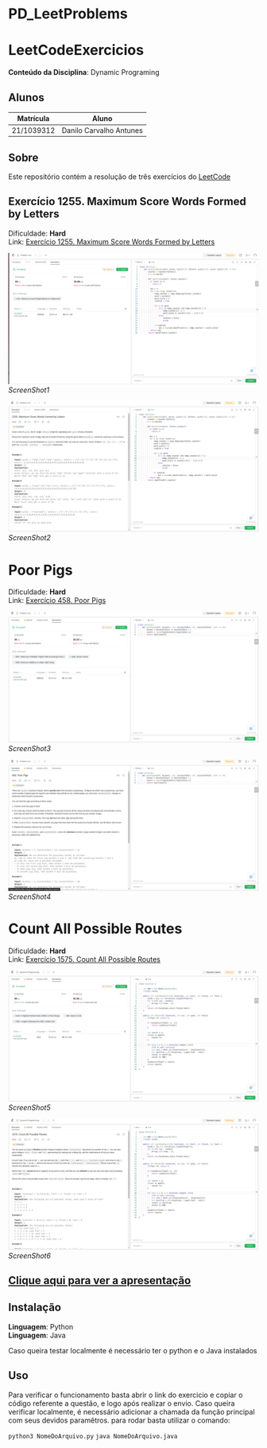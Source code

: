 # PD_LeetProblems

# LeetCodeExercicios

**Conteúdo da Disciplina**: Dynamic Programing<br>

## Alunos
|Matrícula | Aluno |
| -- | -- |
| 21/1039312| Danilo Carvalho Antunes |

## Sobre 
Este repositório contém a resolução de três exercícios do [LeetCode](https://leetcode.com/)

## Exercício 1255. Maximum Score Words Formed by Letters

Dificuldade: **Hard <br>**
Link: [Exercício 1255. Maximum Score Words Formed by Letters](https://leetcode.com/problems/maximum-score-words-formed-by-letters/)

![ScreenShot](imgs/ScreenShot1.jpeg)_ScreenShot1_

![ScreenShot](imgs/ScreenShot2.jpeg)_ScreenShot2_

# Poor Pigs

Dificuldade: **Hard <br>**
Link: [Exercício 458. Poor Pigs](https://leetcode.com/problems/poor-pigs/)

![ScreenShot](imgs/ScreenShot3.jpeg)_ScreenShot3_

![ScreenShot](imgs/ScreenShot4.jpeg)_ScreenShot4_

# Count All Possible Routes

Dificuldade: **Hard <br>**
Link: [Exercício 1575. Count All Possible Routes](https://leetcode.com/problems/count-all-possible-routes/)

![ScreenShot](imgs/ScreenShot5.jpeg)_ScreenShot5_

![ScreenShot](imgs/ScreenShot6.jpeg)_ScreenShot6_

## [Clique aqui para ver a apresentação](...)

## Instalação 
**Linguagem**: Python<br>
**Linguagem**: Java<br>

Caso queira testar localmente é necessário ter o python e o Java instalados
## Uso 
Para verificar o funcionamento basta abrir o link do exercicio e copiar o código referente a questão, e logo após realizar o envio. Caso queira verificar localmente, é necessário adicionar a chamada da função principal com seus devidos paramêtros. para rodar basta utilizar o comando:

`python3 NomeDoArquivo.py`
`java NomeDoArquivo.java`